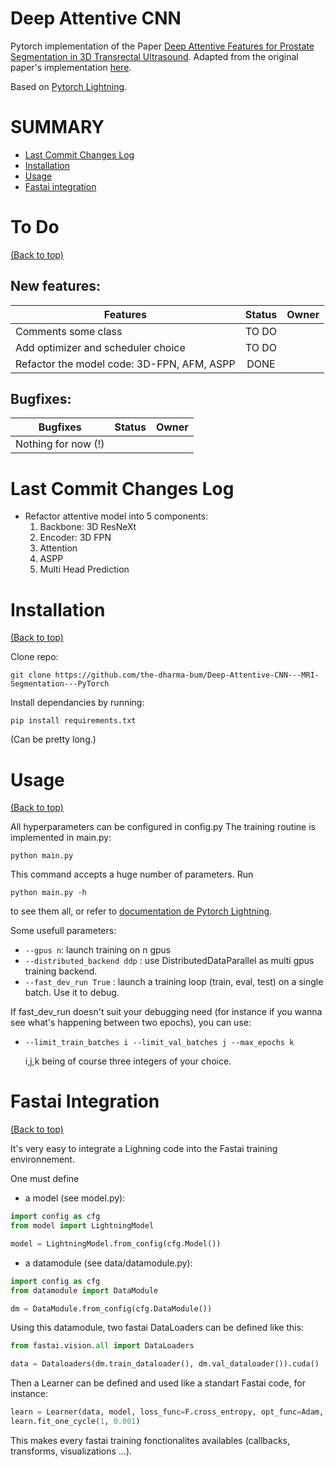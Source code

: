 <!--
+----------------------------------------------------------------------------------------------------+
|                                                                                                    |
|                                               MAIN TITLE                                           |
|                                                                                                    |
+----------------------------------------------------------------------------------------------------+
 -->

# Deep Attentive CNN     

Pytorch implementation of the Paper [Deep Attentive Features for Prostate Segmentation in 3D Transrectal Ultrasound](https://arxiv.org/pdf/1907.01743.pdf). 
Adapted from the original paper's implementation [here](https://github.com/wulalago/DAF3D).

Based on [Pytorch Lightning](https://github.com/PyTorchLightning/pytorch-lightning).


<!--
+----------------------------------------------------------------------------------------------------+
|                                                                                                    |
|                                          TABLE OF CONTENTS                                         |
|                                                                                                    |
+----------------------------------------------------------------------------------------------------+
 -->

# SUMMARY

- [Last Commit Changes Log](#last-commit-changes-log)
- [Installation](#installation)
- [Usage](#usage)
- [Fastai integration](#fastai-integration)


<!--
+----------------------------------------------------------------------------------------------------+
|                                                                                                    |
|                                                  TO DO                                             |
|                                                                                                    |
+----------------------------------------------------------------------------------------------------+
 -->


# To Do
[(Back to top)](#summary)

## New features:

| Features                                                 |      Status      |     Owner    |
|----------------------------------------------------------|:----------------:|:------------:|
| Comments some class                                      |      TO DO       |              |
| Add optimizer and scheduler choice                       |      TO DO       |              |
| Refactor the model code: 3D-FPN, AFM, ASPP               |       DONE       |              |


## Bugfixes:

| Bugfixes                                                 |      Status      |     Owner    |
|----------------------------------------------------------|:----------------:|:------------:|
| Nothing for now (!)                                      |                  |              |

<!--
+----------------------------------------------------------------------------------------------------+
|                                                                                                    |
|                                              CHANGES LOG                                           |
|                                                                                                    |
+----------------------------------------------------------------------------------------------------+
 -->


# Last Commit Changes Log

- Refactor attentive model into 5 components:
     1. Backbone: 3D ResNeXt
     2. Encoder: 3D FPN
     3. Attention
     4. ASPP
     5. Multi Head Prediction


<!--
+----------------------------------------------------------------------------------------------------+
|                                                                                                    |
|                                              INSTALLATION                                          |
|                                                                                                    |
+----------------------------------------------------------------------------------------------------+
 -->

# Installation
[(Back to top)](#summary)

Clone repo:

```git clone https://github.com/the-dharma-bum/Deep-Attentive-CNN---MRI-Segmentation---PyTorch```

Install dependancies by running: 

``` pip install requirements.txt ```

(Can be pretty long.)

<!--
+----------------------------------------------------------------------------------------------------+
|                                                                                                    |
|                                                 USAGE                                              |
|                                                                                                    |
+----------------------------------------------------------------------------------------------------+
 -->

# Usage
[(Back to top)](#summary)

All hyperparameters can be configured in config.py
The training routine is implemented in main.py:

```python main.py ```

This command accepts a huge number of parameters. Run 

```python main.py -h ```

to see them all, or refer to [documentation de Pytorch Lightning](https://pytorch-lightning.readthedocs.io/en/latest/).

Some usefull parameters:

- ```--gpus n```: launch training on n gpus
- ```--distributed_backend ddp``` : use DistributedDataParallel as multi gpus training backend.
- ```--fast_dev_run True``` : launch a training loop (train, eval, test) on a single batch. Use it to debug.

If fast_dev_run doesn't suit your debugging need (for instance if you wanna see what's happening between two epochs), 
you can use:

- ```--limit_train_batches i --limit_val_batches j --max_epochs k```
     
     i,j,k being of course three integers of your choice.




# Fastai Integration
[(Back to top)](#summary)

It's very easy to integrate a Lighning code into the Fastai training environnement.

One must define

- a model (see model.py):
```python
import config as cfg
from model import LightningModel

model = LightningModel.from_config(cfg.Model())
```

- a datamodule (see data/datamodule.py):
```python
import config as cfg
from datamodule import DataModule

dm = DataModule.from_config(cfg.DataModule())
```

Using this datamodule, two fastai DataLoaders can be defined like this:
```python
from fastai.vision.all import DataLoaders

data = Dataloaders(dm.train_dataloader(), dm.val_dataloader()).cuda()
```

Then a Learner can be defined and used like a standart Fastai code, for instance:
```python
learn = Learner(data, model, loss_func=F.cross_entropy, opt_func=Adam, metrics=accuracy)
learn.fit_one_cycle(1, 0.001)
```

This makes every fastai training fonctionalites availables (callbacks, transforms, visualizations ...).